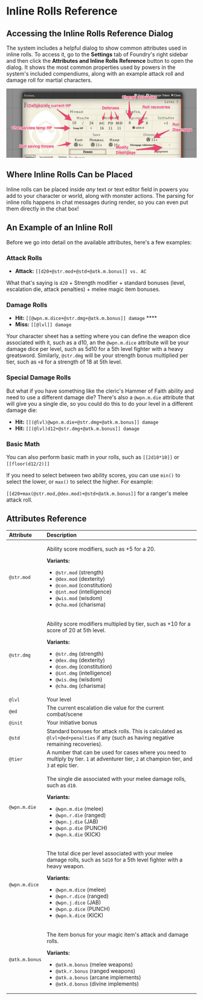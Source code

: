 # Inline Rolls Reference

## Accessing the Inline Rolls Reference Dialog

The system includes a helpful dialog to show common attributes used in inline rolls. To access it, go to the **Settings** tab of Foundry's right sidebar and then click the **Attributes and Inline Rolls Reference** button to open the dialog. It shows the most common properties used by powers in the system's included compendiums, along with an example attack roll and damage roll for martial characters.

![](../.gitbook/assets/image%20%2814%29.png)

## Where Inline Rolls Can be Placed

Inline rolls can be placed inside _any_ text or text editor field in powers you add to your character or world, along with monster actions. The parsing for inline rolls happens in chat messages during render, so you can even put them directly in the chat box!

## An Example of an Inline Roll

Before we go into detail on the available attributes, here's a few examples:

### Attack Rolls

* **Attack:** `[[d20+@str.mod+@std+@atk.m.bonus]] vs. AC` 

What that's saying is `d20` + Strength modifier + standard bonuses \(level, escalation die, attack penalties\) + melee magic item bonuses.

### Damage Rolls

* **Hit:** `[[@wpn.m.dice+@str.dmg+@atk.m.bonus]] damage` ****
* **Miss:** `[[@lvl]] damage`

Your character sheet has a setting where you can define the weapon dice associated with it, such as a d10, an the `@wpn.m.dice` attribute will be your damage dice per level, such as 5d10 for a 5th level fighter with a heavy greatsword. Similarly, `@str.dmg` will be your strength bonus multiplied per tier, such as `+8` for a strength of 18 at 5th level.

### Special Damage Rolls

But what if you have something like the cleric's Hammer of Faith ability and need to use a different damage die? There's also a `@wpn.m.die` attribute that will give you a single die, so you could do this to do your level in a different damage die:

* **Hit:** `[[(@lvl)@wpn.m.die+@str.dmg+@atk.m.bonus]] damage` 
* **Hit:** `[[(@lvl)d12+@str.dmg+@atk.m.bonus]] damage`

### Basic Math

You can also perform basic math in your rolls, such as `[[2d10*10]]` or `[[floor(d12/2)]]` 

If you need to select between two ability scores, you can use `min()` to select the lower, or `max()` to select the higher. For example:

`[[d20+max(@str.mod,@dex.mod)+@std+@atk.m.bonus]]` for a ranger's melee attack roll.

## Attributes Reference

<table>
  <thead>
    <tr>
      <th style="text-align:left">Attribute</th>
      <th style="text-align:left">Description</th>
    </tr>
  </thead>
  <tbody>
    <tr>
      <td style="text-align:left"><code>@str.mod</code>
      </td>
      <td style="text-align:left">
        <p>Ability score modifiers, such as +5 for a 20.</p>
        <p><b>Variants:</b>
        </p>
        <ul>
          <li><code>@str.mod</code> (strength)</li>
          <li><code>@dex.mod</code> (dexterity)</li>
          <li><code>@con.mod</code> (constitution)</li>
          <li><code>@int.mod</code> (intelligence)</li>
          <li><code>@wis.mod</code> (wisdom)</li>
          <li><code>@cha.mod</code> (charisma)</li>
        </ul>
      </td>
    </tr>
    <tr>
      <td style="text-align:left"><code>@str.dmg</code>
      </td>
      <td style="text-align:left">
        <p>Ability score modifiers multipled by tier, such as +10 for a score of
          20 at 5th level.</p>
        <p><b>Variants:</b>
        </p>
        <ul>
          <li><code>@str.dmg</code> (strength)</li>
          <li><code>@dex.dmg</code> (dexterity)</li>
          <li><code>@con.dmg</code> (constitution)</li>
          <li><code>@int.dmg</code> (intelligence)</li>
          <li><code>@wis.dmg</code> (wisdom)</li>
          <li><code>@cha.dmg</code> (charisma)</li>
        </ul>
      </td>
    </tr>
    <tr>
      <td style="text-align:left"><code>@lvl</code>
      </td>
      <td style="text-align:left">Your level</td>
    </tr>
    <tr>
      <td style="text-align:left"><code>@ed</code>
      </td>
      <td style="text-align:left">The current escalation die value for the current combat/scene</td>
    </tr>
    <tr>
      <td style="text-align:left"><code>@init</code>
      </td>
      <td style="text-align:left">Your initiative bonus</td>
    </tr>
    <tr>
      <td style="text-align:left"><code>@std</code>
      </td>
      <td style="text-align:left">Standard bonuses for attack rolls. This is calculated as <code>@lvl+@ed+penalties</code> if
        any (such as having negative remaining recoveries).</td>
    </tr>
    <tr>
      <td style="text-align:left"><code>@tier</code>
      </td>
      <td style="text-align:left">A number that can be used for cases where you need to multiply by tier. <code>1</code> at
        adventurer tier, <code>2</code> at champion tier, and <code>3</code> at epic
        tier.</td>
    </tr>
    <tr>
      <td style="text-align:left"><code>@wpn.m.die</code>
      </td>
      <td style="text-align:left">
        <p>The single die associated with your melee damage rolls, such as <code>d10</code>.</p>
        <p><b>Variants:</b>
        </p>
        <ul>
          <li><code>@wpn.m.die</code> (melee)</li>
          <li><code>@wpn.r.die</code> (ranged)</li>
          <li><code>@wpn.j.die</code> (JAB)</li>
          <li><code>@wpn.p.die</code> (PUNCH)</li>
          <li><code>@wpn.k.die</code> (KICK)</li>
        </ul>
      </td>
    </tr>
    <tr>
      <td style="text-align:left"><code>@wpn.m.dice</code>
      </td>
      <td style="text-align:left">
        <p></p>
        <p>The total dice per level associated with your melee damage rolls, such
          as <code>5d10</code> for a 5th level fighter with a heavy weapon.</p>
        <p><b>Variants:</b>
        </p>
        <ul>
          <li><code>@wpn.m.dice</code> (melee)</li>
          <li><code>@wpn.r.dice</code> (ranged)</li>
          <li><code>@wpn.j.dice</code> (JAB)</li>
          <li><code>@wpn.p.dice</code> (PUNCH)</li>
          <li><code>@wpn.k.dice</code> (KICK)</li>
        </ul>
      </td>
    </tr>
    <tr>
      <td style="text-align:left"><code>@atk.m.bonus</code>
      </td>
      <td style="text-align:left">
        <p>The item bonus for your magic item&apos;s attack and damage rolls.</p>
        <p><b>Variants:</b>
        </p>
        <ul>
          <li><code>@atk.m.bonus</code> (melee weapons)</li>
          <li><code>@atk.r.bonus</code> (ranged weapons)</li>
          <li><code>@atk.a.bonus</code> (arcane implements)</li>
          <li><code>@atk.d.bonus</code> (divine implements)</li>
        </ul>
      </td>
    </tr>
  </tbody>
</table>


